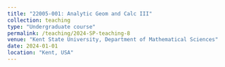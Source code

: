```yaml
---
title: "22005-001: Analytic Geom and Calc III"
collection: teaching
type: "Undergraduate course"
permalink: /teaching/2024-SP-teaching-8
venue: "Kent State University, Department of Mathematical Sciences"
date: 2024-01-01
location: "Kent, USA"
---
```


